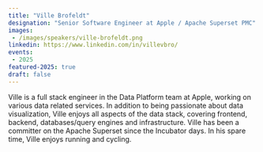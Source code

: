 ```yaml
---
title: "Ville Brofeldt"
designation: "Senior Software Engineer at Apple / Apache Superset PMC"
images:
 - /images/speakers/ville-brofeldt.png
linkedin: https://www.linkedin.com/in/villevbro/
events:
 - 2025
featured-2025: true
draft: false
---
```


Ville is a full stack engineer in the Data Platform team at Apple, working on various data related services. In addition to being passionate about data visualization, Ville enjoys all aspects of the data stack, covering frontend, backend, databases/query engines and infrastructure. Ville has been a committer on the Apache Superset since the Incubator days. In his spare time, Ville enjoys running and cycling.